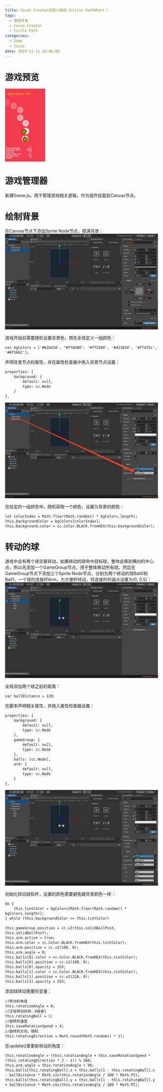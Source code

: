 ```yaml
---
title: Cocos Creator实现小游戏《Circle Path》Part Ⅰ
tags:
  - 游戏开发
  - Cocos Creator
  - Circle Path
categories:
  - Game
  - Cocos
date: 2019-11-11 22:48:56
---
```


# 游戏预览  
![Preview](300/game.gif)

# 游戏管理器
新建Game.js，用于管理游戏相关逻辑，作为组件挂载到Canvas节点。

# 绘制背景
在Canvas节点下添加Sprite Node节点，撑满背景：
![screenshot](300/1.png)

游戏开始前需要随机设置背景色，预先全局定义一组颜色：
```
var bgColors = ['#62bd18', "#ffbb00", '#ff5300', '#d21034', '#ff475c', '#8f16b2'];
```

声明背景节点的属性，并在属性检查器中拖入背景节点设置：
```
properties: {
    background: {
        default: null,
        type: cc.Node
    }
},
```
![screenshot](300/2.png)

在给定的一组颜色中，随机获取一个颜色，设置为背景的颜色：
```
let colorIndex = Math.floor(Math.random() * bgColors.length);
this.backgroundColor = bgColors[colorIndex];
this.background.color = cc.Color.BLACK.fromHEX(this.backgroundColor);
```

# 转动的球
游戏中会有两个球交替转动，如果转动的球命中目标球，整体会移到横向的中心点，所以先添加一个GameGroup节点，用于整体移动所有球。然后在GameGroup节点下添加三个Sprite Node节点，分别为两个转动的球Ball0和Ball1，一个球的连接杆Arm，为方便杆转动，将连接杆的锚点设置为(0, 0.5)：
![screenshot](300/3.png)

全局添加两个球之前的距离：
```
var ballDistance = 120;
```

在脚本声明相关属性，并拖入属性检查器设置：
```
properties: {
    background: {
        default: null,
        type: cc.Node
    },
    gameGroup: {
        default: null,
        type: cc.Node
    },
    balls: [cc.Node],
    arm: {
        default: null,
        type: cc.Node
    }
},
```
![screenshot](300/4.png)

初始化转动球和杆，设置的颜色需要避免跟背景颜色一样：
```
do {
    this.tintColor = bgColors[Math.floor(Math.random() * bgColors.length)];
} while (this.backgroundColor == this.tintColor)

this.gameGroup.position = cc.v2(this.solidBallPosX, this.solidBallPosY);
this.arm.active = true;
this.arm.color = cc.Color.BLACK.fromHEX(this.tintColor);
this.arm.position = cc.v2(100, 0);
this.arm.angle = 0;
this.balls[0].color = cc.Color.BLACK.fromHEX(this.tintColor);
this.balls[0].position = cc.v2(100, 0);
this.balls[0].opacity = 255;
this.balls[1].color = cc.Color.BLACK.fromHEX(this.tintColor);
this.balls[1].position = cc.v2(220, 0);
this.balls[1].opacity = 255;
```

添加球转动需要的变量：
```
//转动的角度
this.rotationAngle = 0;
//正在转动的球，0或者1
this.rotatingBall = 1;
//旋转的速度
this.saveRotationSpeed = 4;
//旋转的方向，随机
this.rotatingDirection = Math.round(Math.random() * 1);
```

在update()里更新转动的角度：
```
this.rotationAngle = (this.rotationAngle + this.saveRotationSpeed * (this.rotatingDirection * 2 - 1)) % 360;
this.arm.angle = this.rotationAngle + 90;
this.balls[this.rotatingBall].x = this.balls[1 - this.rotatingBall].x - ballDistance * Math.sin(this.rotationAngle / 180 * Math.PI);
this.balls[this.rotatingBall].y = this.balls[1 - this.rotatingBall].y + ballDistance * Math.cos(this.rotationAngle / 180 * Math.PI);
```
